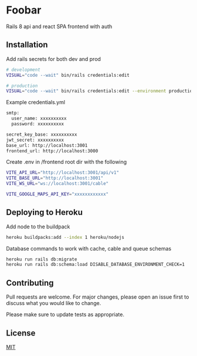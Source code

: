 # Foobar

Rails 8 api and react SPA frontend with auth

## Installation

Add rails secrets for both dev and prod

```bash
# development
VISUAL="code --wait" bin/rails credentials:edit

# production
VISUAL="code --wait" bin/rails credentials:edit --environment production
```

Example credentials.yml

```bash
smtp:
  user_name: xxxxxxxxxx
  password: xxxxxxxxxx

secret_key_base: xxxxxxxxxx
jwt_secret: xxxxxxxxxx
base_url: http://localhost:3001
frontend_url: http://localhost:3000
```

Create .env in /frontend root dir with the following

```bash
VITE_API_URL="http://localhost:3001/api/v1"
VITE_BASE_URL="http://localhost:3001"
VITE_WS_URL="ws://localhost:3001/cable"

VITE_GOOGLE_MAPS_API_KEY="xxxxxxxxxxxx"
```

## Deploying to Heroku

Add node to the buildpack

```bash
heroku buildpacks:add --index 1 heroku/nodejs
```

Database commands to work with cache, cable and queue schemas

```bash
heroku run rails db:migrate
heroku run rails db:schema:load DISABLE_DATABASE_ENVIRONMENT_CHECK=1
```

## Contributing

Pull requests are welcome. For major changes, please open an issue first
to discuss what you would like to change.

Please make sure to update tests as appropriate.

## License

[MIT](https://choosealicense.com/licenses/mit/)
